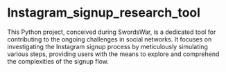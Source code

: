 # Instagram_signup_research_tool
This Python project, conceived during SwordsWar, is a dedicated tool for contributing to the ongoing challenges in social networks. It focuses on investigating the Instagram signup process by meticulously simulating various steps, providing users with the means to explore and comprehend the complexities of the signup flow.
